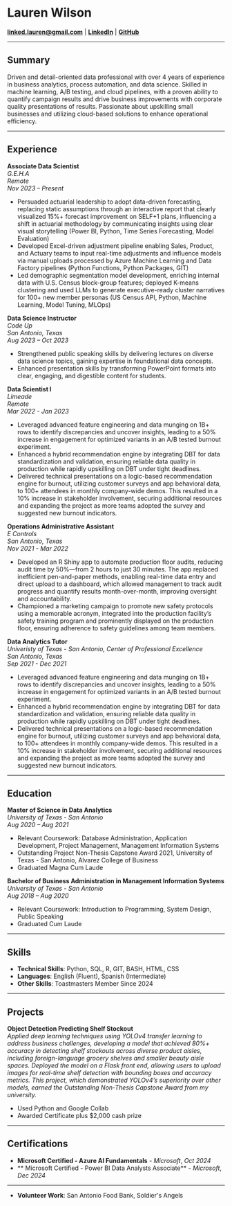 # Lauren Wilson

**[linked.lauren@gmail.com](mailto:linked.lauren@gmail.com)** | **[LinkedIn](https://linkedin.com/in/alaurenwilson)** | **[GitHub](https://github.com/Lauren-Wilson )**

---

## Summary

Driven and detail-oriented data professional with over 4 years of experience in business analytics, process automation, and data science. Skilled in machine learning, A/B testing, and cloud pipelines, with a proven ability to quantify campaign results and drive business improvements with corporate quality presentations of results. Passionate about upskilling small businesses and utilizing cloud-based solutions to enhance operational efficiency.

---

## Experience

**Associate Data Scientist**  
*G.E.H.A*  
*Remote*  
*Nov 2023 – Present*

- Persuaded actuarial leadership to adopt data-driven forecasting, replacing static assumptions through an interactive report that clearly visualized 15%+ forecast improvement on SELF+1 plans, influencing a shift in actuarial methodology by communicating insights using clear visual storytelling (Power BI, Python, Time Series Forecasting, Model Evaluation)
- Developed Excel-driven adjustment pipeline enabling Sales, Product, and Actuary teams to input real-time adjustments and influence models via manual uploads processed by Azure Machine Learning and Data Factory pipelines (Python Functions, Python Packages, GIT)
- Led demographic segmentation model development, enriching internal data with U.S. Census block-group features; deployed K-means clustering and used LLMs to generate executive-ready cluster narratives for 100+ new member personas (US Census API, Python, Machine Learning, Model Tuning, MLOps)


**Data Science Instructor**  
*Code Up*  
*San Antonio, Texas*  
*Aug 2023 – Oct 2023*

- Strengthened public speaking skills by delivering lectures on diverse data science topics, gaining expertise in foundational data concepts.
- Enhanced presentation skills by transforming PowerPoint formats into clear, engaging, and digestible content for students.

**Data Scientist I**  
*Limeade*  
*Remote*  
*Mar 2022 - Jan 2023*

- Leveraged advanced feature engineering and data munging on 1B+ rows to identify discrepancies and uncover insights, leading to a 50% increase in engagement for optimized variants in an A/B tested burnout experiment.
- Enhanced a hybrid recommendation engine by integrating DBT for data standardization and validation, ensuring reliable data quality in production while rapidly upskilling on DBT under tight deadlines.
- Delivered technical presentations on a logic-based recommendation engine for burnout, utilizing customer surveys and app behavioral data, to 100+ attendees in monthly company-wide demos. This resulted in a 10% increase in stakeholder involvement, securing additional resources and expanding the project as more teams adopted the survey and suggested new burnout indicators.

**Operations Administrative Assistant**  
*E Controls*  
*San Antonio, Texas*  
*Nov 2021 - Mar 2022*

- Developed an R Shiny app to automate production floor audits, reducing audit time by 50%—from 2 hours to just 30 minutes. The app replaced inefficient pen-and-paper methods, enabling real-time data entry and direct upload to a dashboard, which allowed management to track audit progress and quantify results month-over-month, improving oversight and accountability.
- Championed a marketing campaign to promote new safety protocols using a memorable acronym, integrated into the production facility’s safety training program and prominently displayed on the production floor, ensuring adherence to safety guidelines among team members.


**Data Analytics Tutor**  
*Univeristy of Texas - San Antonio, Center of Professional Excellence*  
*San Antonio, Texas*  
*Sep 2021 - Dec 2021*

- Leveraged advanced feature engineering and data munging on 1B+ rows to identify discrepancies and uncover insights, leading to a 50% increase in engagement for optimized variants in an A/B tested burnout experiment.
- Enhanced a hybrid recommendation engine by integrating DBT for data standardization and validation, ensuring reliable data quality in production while rapidly upskilling on DBT under tight deadlines.
- Delivered technical presentations on a logic-based recommendation engine for burnout, utilizing customer surveys and app behavioral data, to 100+ attendees in monthly company-wide demos. This resulted in a 10% increase in stakeholder involvement, securing additional resources and expanding the project as more teams adopted the survey and suggested new burnout indicators.

---

## Education

**Master of Science in Data Analytics**  
*University of Texas - San Antonio*  
*Aug 2020 – Aug 2021*

- Relevant Coursework: Database Administration, Application Development, Project Management, Management Information Systems
- Outstanding Project Non-Thesis Capstone Award 2021, University of Texas - San Antonio, Alvarez College of Business
- Graduated Magna Cum Laude

**Bachelor of Business Administration in Management Information Systems**  
*University of Texas - San Antonio*  
*Aug 2018 – Aug 2020*

- Relevant Coursework: Introduction to Programming, System Design, Public Speaking
- Graduated Cum Laude

---

## Skills

- **Technical Skills**: Python, SQL, R, GIT, BASH, HTML, CSS
- **Languages**: English (Fluent), Spanish (Intermediate)
- **Other Skills**: Toastmasters Member Since 2024

---

## Projects

**Object Detection Predicting Shelf Stockout**  
*Applied deep learning techniques using YOLOv4 transfer learning to address business challenges, developing a model that achieved 80%+ accuracy in detecting shelf stockouts across diverse product aisles, including foreign-language grocery shelves and smaller beauty aisle spaces. Deployed the model on a Flask front end, allowing users to upload images for real-time shelf detection with bounding boxes and accuracy metrics. This project, which demonstrated YOLOv4’s superiority over other models, earned the Outstanding Non-Thesis Capstone Award from my university.*

- Used Python and Google Collab
- Awarded Certificate plus $2,000 cash prize

---

## Certifications 

- **Microsoft Certified - Azure AI Fundamentals** - *Microsoft*, *Oct 2024*
- ** Microsoft Certified - Power BI Data Analysts Associate** - *Microsoft*, *Dec 2024*

---

- **Volunteer Work**: San Antonio Food Bank, Soldier's Angels
